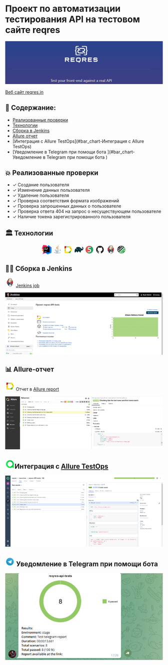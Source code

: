 # Проект по автоматизации тестирования API на тестовом сайте reqres 
<img src="images/reqres_logo.png"/>

<a target="_blank" href="https://reqres.in/">Веб сайт reqres.in</a>


## :memo: Содержание:

- [Реализованные проверки](#boom-Реализованные-проверки)
- [Технологии](#classical_building-Технологии)
- [Сборка в Jenkins](#man_cook-Jenkins-job)
- [Allure отчет](#bar_chart-Allure-отчет)
- [Интеграция с Allure TestOps](#bar_chart-Интеграция с Allure TestOps)
- [Уведомление в Telegram при помощи бота
  ](#bar_chart-Уведомление в Telegram при помощи бота
  )

## :boom: Реализованные проверки

- ✓ Создание пользователя
- ✓ Изменение данных пользователя
- ✓ Удаление пользователя
- ✓ Проверка соответствия формата изображений
- ✓ Проверка запрошенных данных о пользователе
- ✓ Проверка ответа 404 на запрос о несуществующем пользователе
- ✓ Наличие токена зарегистрированного пользователя

## :classical_building: Технологии
<p align="center">
<img width="6%" title="Idea" src="images/intellij-idea.svg">
<img width="6%" title="Java" src="images/Java.svg">
<img width="6%" title="Allure Report" src="images/allure_logo.svg">
<img width="6%" title="Gradle" src="images/Gradle.svg">
<img width="6%" title="JUnit5" src="images/Junit5.svg">
<img width="6%" title="GitHub" src="images/GitHub.svg">
<img width="6%" title="Jenkins" src="images/Jenkins.svg">
<img width="6%" title="REST Assured" src="images/Rest-Assured.svg">
</p>

## :man_cook: Сборка в Jenkins
<img src="images/Jenkins.svg" width="30" height="30"  alt="Jenkins"/></a>  <a target="_blank" href="https://jenkins.autotests.cloud/job/reqres-API-tests/">Jenkins job</a>
<p align="center">
<a><img src="images/Jenkins_job.png" alt="Jenkins"/></a>
</p>


## :bar_chart: Allure-отчет
<img src="images/allure_logo.svg" width="30" height="30"  alt="Allure"/></a> Отчет в <a target="_blank" href="https://jenkins.autotests.cloud/job/reqres-API-tests/4/allure/#">Allure report</a>
<p align="center">
<a><img src="images/allure_report.png" alt="Allure"/></a>
</p>

## <img src="images/allure_testOps_logo.svg" width="30" height="30"  alt="Allure"/></a>Интеграция с <a target="_blank" href="https://allure.autotests.cloud/launch/16339">Allure TestOps</a>

<p align="center">
<img title="Allure TestOps Dashboard" src="images/allure_testOps.png">
</p>

## <img src="images/Telegram.svg" width="30" height="30"  alt="Telegram"/></a> Уведомление в Telegram при помощи бота

<p align="center">
<img title="Allure Overview Dashboard" src="images/telegram_report.png">
</p>

